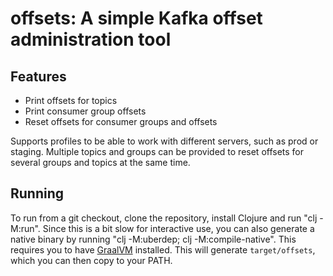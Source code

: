 # offsets: A simple Kafka offset administration tool

## Features

- Print offsets for topics
- Print consumer group offsets
- Reset offsets for consumer groups and offsets

Supports profiles to be able to work with different servers, such as prod or staging. Multiple
topics and groups can be provided to reset offsets for several groups and topics at the same time.

## Running

To run from a git checkout, clone the repository, install Clojure and run "clj -M:run". Since this
is a bit slow for interactive use, you can also generate a native binary by running "clj -M:uberdep;
clj -M:compile-native". This requires you to have
[GraalVM](https://www.graalvm.org/latest/docs/getting-started/) installed. This will generate
`target/offsets`, which you can then copy to your PATH.
